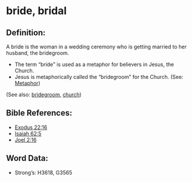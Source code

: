 # bride, bridal

## Definition:

A bride is the woman in a wedding ceremony who is getting married to her husband, the bridegroom.

* The term “bride” is used as a metaphor for believers in Jesus, the Church.
* Jesus is metaphorically called the “bridegroom” for the Church. (See: [Metaphor](rc://en/ta/man/translate/figs-metaphor))

(See also: [bridegroom](../other/bridegroom.md), [church](../kt/church.md))

## Bible References:

* [Exodus 22:16](rc://en/tn/help/exo/22/16)
* [Isaiah 62:5](rc://en/tn/help/isa/62/5)
* [Joel 2:16](rc://en/tn/help/jol/02/16)

## Word Data:

* Strong’s: H3618, G3565
